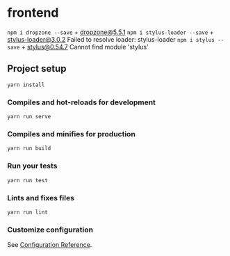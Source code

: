 # frontend

`npm i dropzone --save` + dropzone@5.5.1
`npm i stylus-loader --save`  + stylus-loader@3.0.2
Failed to resolve loader: stylus-loader
`npm i stylus --save` + stylus@0.54.7
Cannot find module 'stylus'  

## Project setup
```
yarn install
```

### Compiles and hot-reloads for development
```
yarn run serve
```

### Compiles and minifies for production
```
yarn run build
```

### Run your tests
```
yarn run test
```

### Lints and fixes files
```
yarn run lint
```

### Customize configuration
See [Configuration Reference](https://cli.vuejs.org/config/).
